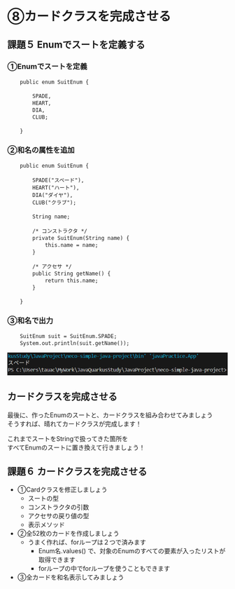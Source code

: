 # ⑧カードクラスを完成させる

## 課題５ Enumでスートを定義する

### ①Enumでスートを定義

```
    public enum SuitEnum {

        SPADE,
        HEART,
        DIA,
        CLUB;

    }
```

### ②和名の属性を追加

```
    public enum SuitEnum {

        SPADE("スペード"),
        HEART("ハート"),
        DIA("ダイヤ"),
        CLUB("クラブ");

        String name;

        /* コンストラクタ */
        private SuitEnum(String name) {
            this.name = name;
        }

        /* アクセサ */
        public String getName() {
            return this.name;
        }

    }
```

### ③和名で出力

```
    SuitEnum suit = SuitEnum.SPADE;
    System.out.println(suit.getName());
```

![image](../Images/02_08_01.png)


## カードクラスを完成させる

最後に、作ったEnumのスートと、カードクラスを組み合わせてみましょう  
そうすれば、晴れてカードクラスが完成します！  
  
これまでスートをStringで扱ってきた箇所を  
すべてEnumのスートに置き換えて行きましょう！  

## 課題６ カードクラスを完成させる

  * ①Cardクラスを修正しましょう
    * スートの型
    * コンストラクタの引数
    * アクセサの戻り値の型
    * 表示メソッド
  * ②全52枚のカードを作成しましょう
    * うまく作れば、forループは２つで済みます
      * Enum名.values() で、対象のEnumのすべての要素が入ったリストが取得できます
      * forループの中でforループを使うこともできます
  * ③全カードを和名表示してみましょう

